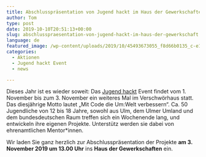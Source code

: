 ```yaml
---
title: Abschlusspräsentation von Jugend hackt im Haus der Gewerkschaften
author: Tom
type: post
date: 2019-10-10T20:51:13+00:00
slug: abschlusspraesentation-von-jugend-hackt-im-haus-der-gewerkschaft
language: de
featured_image: /wp-content/uploads/2019/10/45493673055_f8d66b0135_c-e1572299278252.jpg
categories:
  - Aktionen
  - Jugend hackt Event
  - news

---
```

Dieses Jahr ist es wieder soweit: Das [Jugend hackt][1] Event findet vom 1. November bis zum 3. November ein weiteres Mal im Verschwörhaus statt. Das diesjährige Motto lautet &#8222;Mit Code die Um:Welt verbessern&#8220;. Ca. 50 Jugendliche von 12 bis 18 Jahre, sowohl aus Ulm, dem Ulmer Umland und dem bundesdeutschen Raum treffen sich ein Wochenende lang, und entwickeln ihre eigenen Projekte. Unterstütz werden sie dabei von ehrenamtlichen Mentor\*innen.

Wir laden Sie ganz herzlich zur Abschlusspräsentation der Projekte **am 3. November 2019 um 13.00 Uhr** ins **Haus der Gewerkschaften** ein.

 [1]: https://jugendhackt.org/was-ist/
